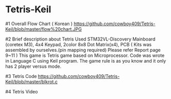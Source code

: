 # Tetris-Keil

#1 Overall Flow Chart ( Korean )
https://github.com/cowboy409/Tetris-Keil/blob/master/flow%20chart.JPG

#2 Brief description about Tetris
Used STM32VL-Discovery Mainboard (coretex M3), 4x4 Keypad, 2color 8x8 Dot Matrix(x4), PCB
( Kits was assembled by ourselves.(pin mapping required) Please refer Report page 9~11  )
This game is Tetris game based on Microprocessor. Code was wrote in Language C using Keil program.
The game rule is as you know and it only has 2 player versus mode.

#3 Tetris Code
https://github.com/cowboy409/Tetris-Keil/blob/master/blkrot.c

#4 Tetris Video
